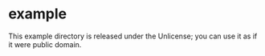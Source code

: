 # example

This example directory is released under the Unlicense;
you can use it as if it were public domain.
